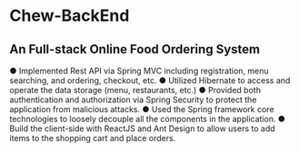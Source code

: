 # Chew-BackEnd
## An Full-stack Online Food Ordering System

● Implemented Rest API via Spring MVC including registration, menu searching, and ordering, checkout, etc.
● Utilized Hibernate to access and operate the data storage (menu, restaurants, etc.)
● Provided both authentication and authorization via Spring Security to protect the application from
malicious attacks.
● Used the Spring framework core technologies to loosely decouple all the components in the
application.
● Build the client-side with ReactJS and Ant Design to allow users to add items to the shopping cart and
place orders.

